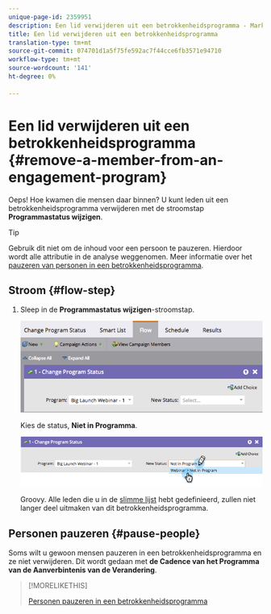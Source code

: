 ```yaml
---
unique-page-id: 2359951
description: Een lid verwijderen uit een betrokkenheidsprogramma - Marketo Docs - Productdocumentatie
title: Een lid verwijderen uit een betrokkenheidsprogramma
translation-type: tm+mt
source-git-commit: 074701d1a5f75fe592ac7f44cce6fb3571e94710
workflow-type: tm+mt
source-wordcount: '141'
ht-degree: 0%

---
```



# Een lid verwijderen uit een betrokkenheidsprogramma {#remove-a-member-from-an-engagement-program}

Oeps! Hoe kwamen die mensen daar binnen? U kunt leden uit een betrokkenheidsprogramma verwijderen met de stroomstap **Programmastatus wijzigen**.

>[!TIP]
>
>Gebruik dit niet om de inhoud voor een persoon te pauzeren. Hierdoor wordt alle attributie in de analyse weggenomen. Meer informatie over het [pauzeren van personen in een betrokkenheidsprogramma](/help/marketo/product-docs/email-marketing/drip-nurturing/using-engagement-programs/pause-people-in-an-engagement-program.md).

## Stroom {#flow-step}

1. Sleep in de **Programmastatus wijzigen**-stroomstap.

   ![](assets/image2014-9-15-18-3a15-3a57.png)

   Kies de status, **Niet in Programma**.

   ![](assets/image2014-9-15-18-3a16-3a2.png)

   Groovy. Alle leden die u in de [slimme lijst](/help/marketo/product-docs/core-marketo-concepts/smart-lists-and-static-lists/creating-a-smart-list/create-a-smart-list.md) hebt gedefinieerd, zullen niet langer deel uitmaken van dit betrokkenheidsprogramma.

## Personen pauzeren {#pause-people}

Soms wilt u gewoon mensen pauzeren in een betrokkenheidsprogramma en ze niet verwijderen. Dit wordt gedaan met **de Cadence van het Programma van de Aanverbintenis van de Verandering**.

>[!MORELIKETHIS]
>
>[Personen pauzeren in een betrokkenheidsprogramma](/help/marketo/product-docs/email-marketing/drip-nurturing/using-engagement-programs/pause-people-in-an-engagement-program.md)
